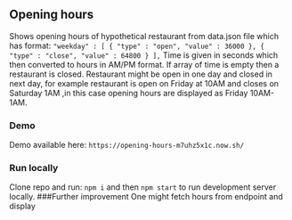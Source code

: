 ## Opening hours
Shows opening hours of hypothetical restaurant from data.json file which has format:
  `"weekday" : [
    {
      "type" : "open",
      "value" : 36000
    },
    {
      "type" : "close",
      "value" : 64800
    }
  ],`
Time is given in seconds which then converted to hours in AM/PM format.
 If array of time is empty then a restaurant is closed.
 Restaurant might be open in one day and closed in next day, for example restaurant is open on Friday at 10AM and closes on Saturday 1AM
 ,in this case opening hours are displayed as Friday 10AM-1AM.
 ### Demo
 Demo available here: `https://opening-hours-m7uhz5x1c.now.sh/`
 ### Run locally
 Clone repo and run: `npm i` and then `npm start` to run development server locally.
###Further improvement
One might fetch hours from endpoint and display 